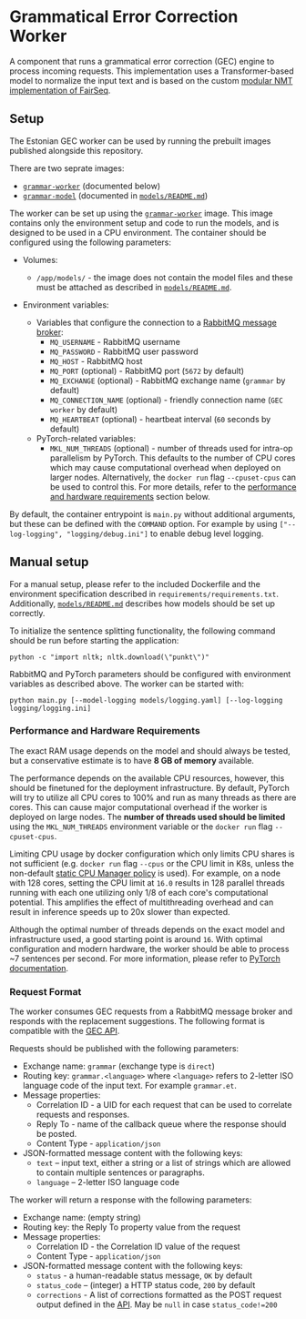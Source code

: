 # Grammatical Error Correction Worker

A component that runs a grammatical error correction (GEC) engine to process incoming requests. This implementation uses
a Transformer-based model to normalize the input text and is based on the
custom [modular NMT implementation of FairSeq](https://github.com/TartuNLP/fairseq).

## Setup

The Estonian GEC worker can be used by running the prebuilt images published alongside this repository.

There are two seprate images:

- [`grammar-worker`](https://ghcr.io/tartunlp/grammar-worker) (documented below)
- [`grammar-model`](https://ghcr.io/tartunlp/grammar-model)
  (documented in [`models/README.md`](https://github.com/TartuNLP/grammar-worker/tree/main/models))

The worker can be set up using the [`grammar-worker`](https://ghcr.io/tartunlp/grammar-worker)
image. This image contains only the environment setup and code to run the models, and is designed to be used in a CPU
environment. The container should be configured using the following parameters:

- Volumes:
    - `/app/models/` - the image does not contain the model files and these must be attached as described in
      [`models/README.md`](https://github.com/TartuNLP/grammar-worker/tree/main/models).

- Environment variables:
    - Variables that configure the connection to a [RabbitMQ message broker](https://www.rabbitmq.com/):
        - `MQ_USERNAME` - RabbitMQ username
        - `MQ_PASSWORD` - RabbitMQ user password
        - `MQ_HOST` - RabbitMQ host
        - `MQ_PORT` (optional) - RabbitMQ port (`5672` by default)
        - `MQ_EXCHANGE` (optional) - RabbitMQ exchange name (`grammar` by default)
        - `MQ_CONNECTION_NAME` (optional) - friendly connection name (`GEC worker` by default)
        - `MQ_HEARTBEAT` (optional) - heartbeat interval (`60` seconds by default)
    - PyTorch-related variables:
        - `MKL_NUM_THREADS` (optional) - number of threads used for intra-op parallelism by PyTorch. This defaults to
          the number of CPU cores which may cause computational overhead when deployed on larger nodes. Alternatively,
          the `docker run` flag `--cpuset-cpus` can be used to control this. For more details, refer to
          the [performance and hardware requirements](#performance-and-hardware-requirements) section below.

By default, the container entrypoint is `main.py` without additional arguments, but these can be defined with the
`COMMAND` option. For example by using `["--log-logging", "logging/debug.ini"]` to enable debug level logging.

## Manual setup

For a manual setup, please refer to the included Dockerfile and the environment specification described in
`requirements/requirements.txt`.
Additionally, [`models/README.md`](https://github.com/TartuNLP/grammar-worker/tree/main/models) describes how models
should be set up correctly.

To initialize the sentence splitting functionality, the following command should be run before starting the application:

```python -c "import nltk; nltk.download(\"punkt\")"```

RabbitMQ and PyTorch parameters should be configured with environment variables as described above. The worker can be
started with:

```python main.py [--model-logging models/logging.yaml] [--log-logging logging/logging.ini]```

### Performance and Hardware Requirements

The exact RAM usage depends on the model and should always be tested, but a conservative estimate is to have **8 GB of
memory** available.

The performance depends on the available CPU resources, however, this should be finetuned for the deployment
infrastructure. By default, PyTorch will try to utilize all CPU cores to 100% and run as many threads as there are
cores. This can cause major computational overhead if the worker is deployed on large nodes. The **number of threads
used should be limited** using the `MKL_NUM_THREADS` environment variable or the `docker run` flag `--cpuset-cpus`.

Limiting CPU usage by docker configuration which only limits CPU shares is not sufficient (e.g. `docker run` flag
`--cpus` or the CPU limit in K8s, unless the non-default
[static CPU Manager policy](https://kubernetes.io/docs/tasks/administer-cluster/cpu-management-policies/) is used). For
example, on a node with 128 cores, setting the CPU limit at `16.0` results in 128 parallel threads running with each one
utilizing only 1/8 of each core's computational potential. This amplifies the effect of multithreading overhead and can
result in inference speeds up to 20x slower than expected.

Although the optimal number of threads depends on the exact model and infrastructure used, a good starting point is
around `16`. With optimal configuration and modern hardware, the worker should be able to process ~7 sentences per
second. For more information, please refer to
[PyTorch documentation](https://pytorch.org/docs/stable/notes/cpu_threading_torchscript_inference.html).

### Request Format

The worker consumes GEC requests from a RabbitMQ message broker and responds with the replacement suggestions. The
following format is compatible with the [GEC API](https://ghcr.io/tartunlp/grammar-api).

Requests should be published with the following parameters:

- Exchange name: `grammar` (exchange type is `direct`)
- Routing key: `grammar.<language>` where `<language>` refers to 2-letter ISO language code of the input text. For
  example `grammar.et`.
- Message properties:
    - Correlation ID - a UID for each request that can be used to correlate requests and responses.
    - Reply To - name of the callback queue where the response should be posted.
    - Content Type - `application/json`
- JSON-formatted message content with the following keys:
    - `text` – input text, either a string or a list of strings which are allowed to contain multiple sentences or
      paragraphs.
    - `language` – 2-letter ISO language code

The worker will return a response with the following parameters:

- Exchange name: (empty string)
- Routing key: the Reply To property value from the request
- Message properties:
    - Correlation ID - the Correlation ID value of the request
    - Content Type - `application/json`
- JSON-formatted message content with the following keys:
    - `status` - a human-readable status message, `OK` by default
    - `status_code` – (integer) a HTTP status code, `200` by default
    - `corrections` - A list of corrections formatted as the POST request output defined in
      the [API](https://github.com/tartunlp/grammar-api). May be `null` in case `status_code!=200`

